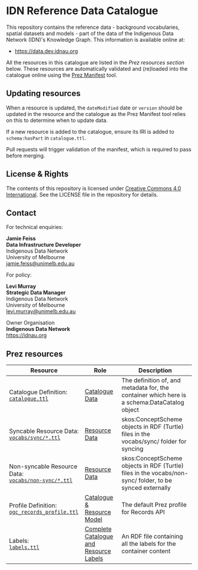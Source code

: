 # IDN Reference Data Catalogue

This repository contains the reference data - background vocabularies, spatial datasets and models - part of the data of the Indigenous Data Network (IDN)'s Knowledge Graph. This information is available online at:

- https://data.dev.idnau.org

All the resources in this catalogue are listed in the _Prez resources section_ below. These resources are automatically validated and (re)loaded into the catalogue online using the [Prez Manifest](https://pypi.org/project/prezmanifest/) tool.

## Updating resources

When a resource is updated, the `dateModified` date or `version` should be updated in the resource and the catalogue as the Prez Manifest tool relies on this to determine when to update data.

If a new resource is added to the catalogue, ensure its IRI is added to `schema:hasPart` in `catalogue.ttl`.

Pull requests will trigger validation of the manifest, which is required to pass before merging.

## License & Rights

The contents of this repository is licensed under [Creative Commons 4.0 International](https://creativecommons.org/licenses/by/4.0/). See the LICENSE file in the repository for details.


## Contact

For technical enquiries:  

**Jamie Feiss  
Data Infrastructure Developer**  
Indigenous Data Network  
University of Melbourne  
[jamie.feiss@unimelb.edu.au](mailto:jamie.feiss@unimelb.edu.au)

For policy:

**Levi Murray  
Strategic Data Manager**  
Indigenous Data Network  
University of Melbourne  
[levi.murray@unimelb.edu.au](mailto:levi.murray@unimelb.edu.au)  

Owner Organisation  
**Indigenous Data Network**  
https://idnau.org


## Prez resources

Resource | Role | Description
--- | --- | ---
Catalogue Definition:<br />[`catalogue.ttl`](catalogue.ttl) | [Catalogue Data](https://prez.dev/ManifestResourceRoles/CatalogueData) | The definition of, and metadata for, the container which here is a schema:DataCatalog object
Syncable Resource Data:<br />[`vocabs/sync/*.ttl`](vocabs/sync/*.ttl) | [Resource Data](https://prez.dev/ManifestResourceRoles/ResourceData) | skos:ConceptScheme objects in RDF (Turtle) files in the vocabs/sync/ folder for syncing
Non-syncable Resource Data:<br />[`vocabs/non-sync/*.ttl`](vocabs/non-sync/*.ttl) | [Resource Data](https://prez.dev/ManifestResourceRoles/ResourceData) | skos:ConceptScheme objects in RDF (Turtle) files in the vocabs/non-sync/ folder, to be synced externally
Profile Definition:<br />[`ogc_records_profile.ttl`](https://github.com/RDFLib/prez/blob/main/prez/reference_data/profiles/ogc_records_profile.ttl) | [Catalogue & Resource Model](https://prez.dev/ManifestResourceRoles/CatalogueAndResourceModel) | The default Prez profile for Records API
Labels:<br />[`labels.ttl`](labels.ttl) | [Complete Catalogue and Resource Labels](https://prez.dev/ManifestResourceRoles/CompleteCatalogueAndResourceLabels) | An RDF file containing all the labels for the container content